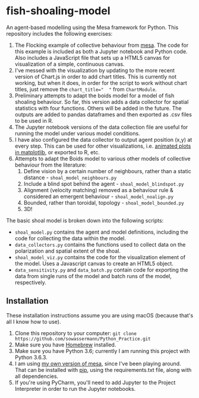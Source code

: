 # fish-shoaling-model
An agent-based modelling using the Mesa framework for Python. This repository includes the following exercises:


1. The Flocking example of collective behaviour from [mesa][mesa]. The code for this example is included as both a Jupyter notebook and Python code. Also includes a JavaScript file that sets up a HTML5 canvas for visualization of a simple, continuous canvas.
2. I've messed with the visualization by updating to the more recent version of Chart.js in order to add chart titles. This is currently not working, but when it does, in order for the script to work without chart titles, just remove the `chart_title="  "` from `ChartModule`.
3.  Preliminary attempts to adapt the boids model for a model of fish shoaling behaviour. So far, this version adds a data collector for spatial statistics with four functions. Others will be added in the future. The outputs are added to pandas dataframes and then exported as .csv files to be used in R. 
4. The Jupyter notebook versions of the data collection file are useful for running the model under various model conditions. 
5. I have also configured the data collector to output agent position (x,y) at every step. This can be used for other visualizations, i.e. [animated plots in matplotlib][matplotlib], or exported to R, etc.
4. Attempts to adapt the Boids model to various other models of collective behaviour from the literature:
	1. Define vision by a certain number of neighbours, rather than a static distance - `shoal_model_neighbours.py`
	2. Include a blind spot behind the agent - `shoal_model_blindspot.py`
	3. Alignment (velocity matching) removed as a behaviour rule & considered an emergent behaviour - `shoal_model_noalign.py`
	4. Bounded, rather than toroidal, topology - `shoal_model_bounded.py`
	5. 3D!


The basic shoal model is broken down into the following scripts:

* `shoal_model.py` contains the agent and model definitions, including the code for collecting the data within the model.
* `data_collectors.py` contains the functions used to collect data on the polarization and spatial extent of the shoal.
* `shoal_model_viz.py` contains the code for the visualization element of the model. Uses a Javascript canvas to create an HTML5 object.
* `data_sensitivity.py` and `data_batch.py` contain code for exporting the data from single runs of the model and batch runs of the model, respectively.



## Installation
These installation instructions assume you are using macOS (because that's all I know how to use).

1. Clone this repository to your computer: `git clone https://github.com/sowassermann/Python_Practice.git`
2. Make sure you have [Homebrew][Homebrew] installed.
3. Make sure you have Python 3.6; currently I am running this project with Python 3.6.3.
4. I am using [my own version of mesa][my_mesa], since I've been playing around. That can be installed with [pip][pip], using the requirements.txt file, along with all dependencies.
6. If you're using PyCharm, you'll need to add Jupyter to the Project Interpreter in order to run the Jupyter notebooks.


[mesa]: https://github.com/projectmesa/mesa
[mesa Issues]: https://github.com/projectmesa/mesa/issues/358
[#378]: https://github.com/projectmesa/mesa/pull/378
[here]: https://github.com/projectmesa/mesa/blob/600c62b35dbac6de9300da471377b0e200b60da8/mesa/space.py
[matplotlib]: https://matplotlib.org/gallery/animation/simple_3danim.html
[Homebrew]: https://brew.sh/
[my_mesa]: https://github.com/sowasser/mesa
[pip]: https://pip.pypa.io/en/stable/